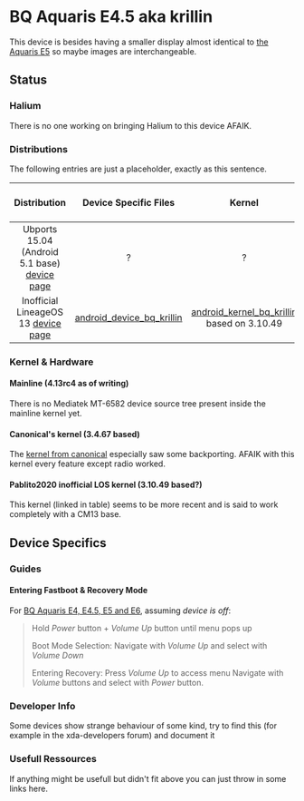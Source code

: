 # BQ Aquaris E4.5 aka krillin

This device is besides having a smaller display almost identical to [the Aquaris E5](devices/vegeta.md) so maybe images are interchangeable.

## Status

### Halium

There is no one working on bringing Halium to this device AFAIK.

### Distributions

The following entries are just a placeholder, exactly as this sentence.

|               Distribution               |          Device Specific Files           |                  Kernel                  | What works |   What doesn't work    |
| :--------------------------------------: | :--------------------------------------: | :--------------------------------------: | :--------: | :--------------------: |
| Ubports 15.04 (Android 5.1 base) [device page](https://devices.ubports.com/#/krillin) |                    ?                     |                    ?                     |     ?      |           ?            |
| Inofficial LineageOS 13 [device page](http://www.cyanogenmods.org/forums/topic/lineage-os-13-aquaris-e4-5-krillin-marshmallow-rom/) | [android_device_bq_krillin](https://github.com/Pablito2020/android_device_bq_krillin) | [android_kernel_bq_krillin](https://github.com/Pablito2020/android_kernel_bq_krillin) based on 3.10.49 |     ?      | some problems with SMS |


### Kernel & Hardware
#### Mainline (4.13rc4 as of writing)
There is no Mediatek MT-6582 device source tree present inside the mainline kernel yet.

#### Canonical's kernel (3.4.67 based)
The [kernel from canonical](https://github.com/bq/aquaris-E4.5/tree/aquaris-E4.5-ubuntu-master) especially saw some backporting. AFAIK with this kernel every feature except radio worked.

#### Pablito2020 inofficial LOS kernel (3.10.49 based?)

This kernel (linked in table) seems to be more recent and is said to work completely with a CM13 base.

## Device Specifics

### Guides

#### Entering Fastboot & Recovery Mode
For [BQ Aquaris E4, E4.5, E5 and E6](http://www.mibqyyo.com/en-articles/2016/01/20/recovery-menu-bq-phones/), assuming *device is off*:

> Hold *Power* button + *Volume Up* button until menu pops up
>
> Boot Mode Selection:
> Navigate with *Volume Up*  and select with *Volume Down*
>
> Entering Recovery:
> Press *Volume Up* to access menu
> Navigate with *Volume* buttons and select with *Power* button.


### Developer Info

Some devices show strange behaviour of some kind, try to find this (for example in the xda-developers forum) and document it

### Usefull Ressources
If anything might be usefull but didn't fit above you can just throw in some links here.